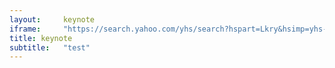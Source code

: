 ```yaml
---
layout:     keynote
iframe:     "https://search.yahoo.com/yhs/search?hspart=Lkry&hsimp=yhs-newtab&channelid=280&av=&obt9bpdyed=0&%20p=%5b%E6%8E%A5%E5%8F%A3%5d+https%3a%2f%2fpcs.baidu.com%2frest%2f2.0%2fpcs%2ffile%3fmethod%3ddownload%26app_id%3d250528%26path%3d%252Fpres.pptx&type=YHS_CTTRV@54319280&param1=na3P9yVrJFuHsDZnzLyS9Q66eV9QdxqyDQb5sa2oTw8wkhZwMA6jPrax1TU5TOhP0iiWmp6IXAGkZyoFrc2IUCiJt3jF01uGl6t9Kt9LNG2UqmVGgE-1CBAu4Qo5xrDXNNP62CeTq5F4KJWlnnkZYSJgzPOoWjgjc44_SdIl4mXohmz81NV476c5tX2RywYxxprx-Vb9_5Ce8AxPQB3yvr3cM9-oBMxbFudEQVCs14mho78J2W6kueK7qGb4bh_rV2xHrlhV5xAqEA%2c%2c"
title: keynote
subtitle:   "test"
---
```

